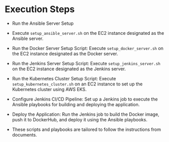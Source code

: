 # Execution Steps

* Run the Ansible Server Setup
  
* Execute `setup_ansible_server.sh` on the EC2 instance designated as the Ansible server.

* Run the Docker Server Setup Script: Execute `setup_docker_server.sh` on the EC2 instance designated as the Docker server.

* Run the Jenkins Server Setup Script: Execute `setup_jenkins_server.sh` on the EC2 instance designated as the Jenkins server.

* Run the Kubernetes Cluster Setup Script: Execute `setup_kubernetes_cluster.sh` on an EC2 instance to set up the Kubernetes cluster using AWS EKS.

* Configure Jenkins CI/CD Pipeline: Set up a Jenkins job to execute the Ansible playbooks for building and deploying the application.

* Deploy the Application: Run the Jenkins job to build the Docker image, push it to DockerHub, and deploy it using the Ansible playbooks.

* These scripts and playbooks are tailored to follow the instructions from documents.
